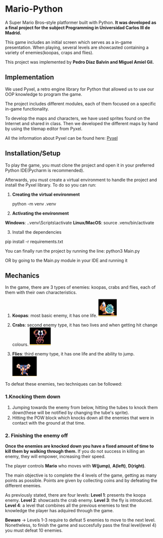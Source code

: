 # Mario-Python
A Super Mario Bros–style platformer built with Python. **It was developed as a final project for the subject Programming in Universidad Carlos III de Madrid.**

This game includes an initial screen which serves as a in-game presentation.  When playing, several levels are showcasted containing a variety of enemies(koopas, craps and flies).

This project was implemented by **Pedro Díaz Balvin and Miguel Amiel Gil.**

## Implementation

We used Pyxel, a retro engine library for Python that allowed us to use our OOP knowledge to program the game.

The project includes different modules, each of them focused on a specific in-game functionality.

To develop the maps and characters, we have used sprites found on the Internet and shared in class. Then we developed the different maps by hand by using the tilemap editor from Pyxel.

All the information about Pyxel can be found here:
[Pyxel](https://pypi.org/project/pyxel/)

## Installation/Setup

To play the game, you must clone the project and open it in your preferred Python IDE(Pycharm is recommended).

Afterwards, you must create a virtual environment to handle the project and install the Pyxel library. 
To do so you can run:

1. **Creating the virtual environment**

    python -m venv .venv

2. **Activating the environment**

**Windows**: .\.venv\Scripts\activate
**Linux/MacOS**: source .venv/bin/activate

3. Install the dependencies

pip install -r requirements.txt

You can finally run the project by running the line:
python3 Main.py

OR by going to the Main.py module in your IDE and running it

## Mechanics

In the game, there are 3 types of enemies: koopas, crabs and flies, each of them with their own characteristics.
1. **Koopas**: most basic enemy, it has one life.
![Koopa](./Final_project/images/koopa.png)

2. **Crabs**: second enemy type, it has two lives and when getting hit change colours.
![Crab](./Final_project/images/crab.png)

3. **Flies**: third enemy type, it has one life and the ability to jump.
![Fly](./Final_project/images/fly.png)

To defeat these enemies, two techniques can be followed:

### 1.Knocking them down
  1. Jumping towards the enemy from below, hitting the tubes to knock them down(these will be notified by changing the tube's sprite).
  2. Hitting the POW block which knocks down all the enemies that were in contact with the ground at that time.

### 2. Finishing the enemy off
**Once the enemies are knocked down you have a fixed amount of time to kill them by walking through them.** If you do not success in killing an enemy, they will empower, increasing their speed.

The player controls **Mario** who moves with **W(jump)**, **A(left)**, **D(right)**. 

The main objective is to complete the 4 levels of the game, getting as many points as possible. Points are given by collecting coins and by defeating the different enemies.

As previously stated, there are four levels:
**Level 1**: presents the koopa enemy.
**Level 2**: showcasts the crab enemy.
**Level 3**: the fly is introduced.
**Level 4**: a level that combines all the previous enemies to test the knowledge the player has adquired through the game.

**Beware** -> Levels 1-3 require to defeat 5 enemies to move to the next level. Nonetheless, to finish the game and succesfully pass the final level(level 4) you must defeat 10 enemies.
